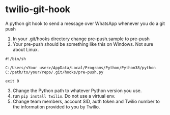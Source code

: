 # twilio-git-hook
A python git hook to send a message over WhatsApp whenever you do a git push

1. In your .git/hooks directory change pre-push.sample to pre-push
2. Your pre-push should be something like this on Windows. Not sure about Linux.

`#!/bin/sh`

`C:/Users/<Your user>/AppData/Local/Programs/Python/Python38/python C:/path/to/your/repo/.git/hooks/pre-push.py`

`exit 0`

3. Change the Python path to whatever Python version you use.
4. run `pip install twilio`. Do not use a virtual env.
5. Change team members, account SID, auth token and Twilio number to the information provided to you by Twilio.
